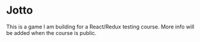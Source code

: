 # Jotto

This is a game I am building for a React/Redux testing course. More info will be added when the course is public.
